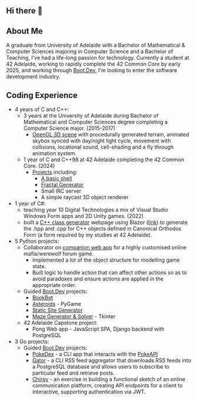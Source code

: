 ## Hi there 👋

## About Me
A graduate from University of Adelaide with a Bachelor of Mathematical & Computer Sciences majoring in Computer Science and a Bachelor of Teaching, I've had a life-long passion for technology. Currently a student at 42 Adelaide, working to rapidly complete the 42 Common Core by early 2025, and working through [Boot.Dev](https://www.boot.dev/u/jthughes), I'm looking to enter the software development industry.

## Coding Experience
- 4 years of C and C++:
  - 3 years at the University of Adelaide during Bachelor of Mathematical and Computer Sciences degree completing a Computer Science major. (2015-2017)
    - [OpenGL 3D scene](https://github.com/jthughes/University/tree/master/2017/s2) with procedurally generated terrain, animated skybox synced with day/night light cycle, movement with collisions, locational sound, cell-shading and a fly through animation system.
  - 1 year of C and C++98 at 42 Adelaide completing the 42 Common Core. (2024)
    - [Projects](https://github.com/jthughes/42-Common-Core) including:
        - [A basic shell](https://github.com/jthughes/42-Common-Core/blob/main/projects/03-Minishell.md)
        - [Fractal Generator](https://github.com/jthughes/42-Common-Core/blob/main/projects/02-fractol.md)
        - Small IRC server
        - A simple raycast 3D object renderer
- 1 year of C#:
  - teaching year 10 Digital Technologies a mix of Visual Studio Windows Form apps and 2D Unity games. (2022)
  - built a [C++ class generator](https://github.com/jthughes/42-CPP-Class-Builder) webpage using Blazor ([link](https://jthughes.github.io/42-CPP-Class-Builder/)) to generate the .hpp and .cpp for C++ objects defined in Canonical Orthodox Form (a form required by my studies at 42 Adelaide). 
- 5 Python projects:
  - Collaborator on [companion web app](https://github.com/isabelle-sanford/kkc4) for a highly customised online mafia/werewolf forum game.
    - Implemented a lot of the object structure for modelling game state.
    - Built logic to handle action that can affect other actions so as to avoid paradoxes and ensure actions are applied in the appropriate order.
  - Guided [Boot.Dev](https://www.boot.dev/) projects:
    - [BookBot](https://github.com/jthughes/bookbot)
    - [Asteroids](https://github.com/jthughes/asteroidsgame) - PyGame
    - [Static Site Generator](https://github.com/jthughes/staticgenerator)
    - [Maze Generator & Solver](https://github.com/jthughes/mazegen) - Tkinter
  - 42 Adelaide Capstone project:
    - Pong Web app - JavaScript SPA, Django backend with PostgreSQL
- 3 Go projects:
  - Guided [Boot.Dev](https://www.boot.dev/) projects:
    - [PokeDex](https://github.com/jthughes/pokedexcli) - a CLI app that interacts with the [PokeAPI](https://pokeapi.co/)
    - [Gator](https://github.com/jthughes/gatorcli) - a CLI RSS feed aggregator that downloads RSS feeds into a PostgreSQL database and allows users to subscribe to particular feed and retrieve posts.
    - [Chirpy](https://github.com/jthughes/chirpynetwork) - an exercise in building a functional sketch of an online communication platform, creating API endpoints for a client to interactive, supporting authentication via JWT.

<!--
**jthughes/jthughes** is a ✨ _special_ ✨ repository because its `README.md` (this file) appears on your GitHub profile.

Here are some ideas to get you started:

- 🔭 I’m currently working on ...
- 🌱 I’m currently learning ...
- 👯 I’m looking to collaborate on ...
- 🤔 I’m looking for help with ...
- 💬 Ask me about ...
- 📫 How to reach me: ...
- 😄 Pronouns: ...
- ⚡ Fun fact: ...
-->
